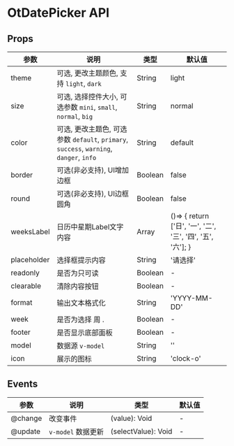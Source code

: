 # OtDatePicker API

## Props

| 参数 | 说明 | 类型 | 默认值 |
| --- | --- | --- | --- |
| theme | 可选, 更改主题颜色, 支持 `light`, `dark` | String | light |
| size | 可选, 选择控件大小, 可选参数 `mini`, `small`, `normal`, `big` | String | normal |
| color | 可选, 更改主题色, 可选参数 `default`, `primary`, `success`, `warning`, `danger`, `info` | String | default |
| border | 可选(非必支持), UI增加边框 | Boolean | false |
| round | 可选(非必支持), UI边框圆角 | Boolean | false |
| weeksLabel | 日历中星期Label文字内容 | Array | ()=> {   return ['日', '一', '二', '三', '四', '五', '六']; } |
| placeholder | 选择框提示内容 | String | '请选择' |
| readonly | 是否为只可读 | Boolean | - |
| clearable | 清除内容按钮 | Boolean | - |
| format | 输出文本格式化 | String | 'YYYY-MM-DD' |
| week | 是否为选择 周 . | Boolean | - |
| footer | 是否显示底部面板 | Boolean | - |
| model | 数据源 `v-model` | String | '' |
| icon | 展示的图标 | String | 'clock-o' |

## Events

| 参数 | 说明 | 类型 | 默认值 |
| --- | --- | --- | --- |
| @change |  改变事件 | (value): Void | - |
| @update |  `v-model` 数据更新 | (selectValue): Void | - |


